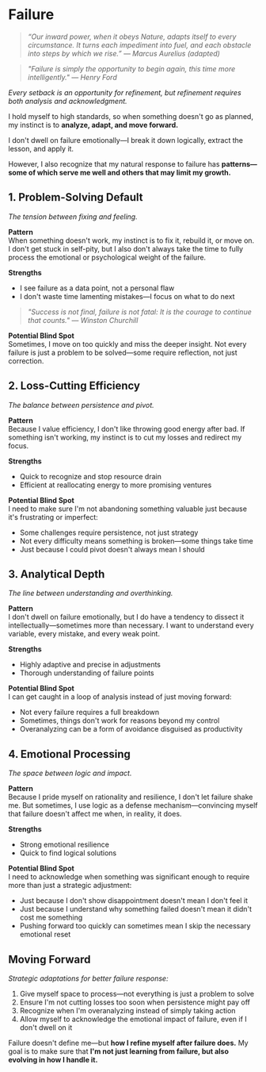 # Failure

> *“Our inward power, when it obeys Nature, adapts itself to every circumstance. It turns each impediment into fuel, and each obstacle into steps by which we rise.” — Marcus Aurelius (adapted)*

> *"Failure is simply the opportunity to begin again, this time more intelligently." — Henry Ford*

*Every setback is an opportunity for refinement, but refinement requires both analysis and acknowledgment.*

I hold myself to high standards, so when something doesn't go as planned, my instinct is to **analyze, adapt, and move forward.**

I don't dwell on failure emotionally—I break it down logically, extract the lesson, and apply it.

However, I also recognize that my natural response to failure has **patterns—some of which serve me well and others that may limit my growth.**

## 1. Problem-Solving Default

*The tension between fixing and feeling.*

**Pattern**  
When something doesn't work, my instinct is to fix it, rebuild it, or move on. I don't get stuck in self-pity, but I also don't always take the time to fully process the emotional or psychological weight of the failure.

**Strengths**
- I see failure as a data point, not a personal flaw
- I don't waste time lamenting mistakes—I focus on what to do next

> *"Success is not final, failure is not fatal: It is the courage to continue that counts." — Winston Churchill*

**Potential Blind Spot**  
Sometimes, I move on too quickly and miss the deeper insight. Not every failure is just a problem to be solved—some require reflection, not just correction.

## 2. Loss-Cutting Efficiency

*The balance between persistence and pivot.*

**Pattern**  
Because I value efficiency, I don't like throwing good energy after bad. If something isn't working, my instinct is to cut my losses and redirect my focus.

**Strengths**
- Quick to recognize and stop resource drain
- Efficient at reallocating energy to more promising ventures

**Potential Blind Spot**  
I need to make sure I'm not abandoning something valuable just because it's frustrating or imperfect:
- Some challenges require persistence, not just strategy
- Not every difficulty means something is broken—some things take time
- Just because I could pivot doesn't always mean I should

## 3. Analytical Depth

*The line between understanding and overthinking.*

**Pattern**  
I don't dwell on failure emotionally, but I do have a tendency to dissect it intellectually—sometimes more than necessary. I want to understand every variable, every mistake, and every weak point.

**Strengths**
- Highly adaptive and precise in adjustments
- Thorough understanding of failure points

**Potential Blind Spot**  
I can get caught in a loop of analysis instead of just moving forward:
- Not every failure requires a full breakdown
- Sometimes, things don't work for reasons beyond my control
- Overanalyzing can be a form of avoidance disguised as productivity

## 4. Emotional Processing

*The space between logic and impact.*

**Pattern**  
Because I pride myself on rationality and resilience, I don't let failure shake me. But sometimes, I use logic as a defense mechanism—convincing myself that failure doesn't affect me when, in reality, it does.

**Strengths**
- Strong emotional resilience
- Quick to find logical solutions

**Potential Blind Spot**  
I need to acknowledge when something was significant enough to require more than just a strategic adjustment:
- Just because I don't show disappointment doesn't mean I don't feel it
- Just because I understand why something failed doesn't mean it didn't cost me something
- Pushing forward too quickly can sometimes mean I skip the necessary emotional reset

## Moving Forward

*Strategic adaptations for better failure response:*

1. Give myself space to process—not everything is just a problem to solve
2. Ensure I'm not cutting losses too soon when persistence might pay off
3. Recognize when I'm overanalyzing instead of simply taking action
4. Allow myself to acknowledge the emotional impact of failure, even if I don't dwell on it

Failure doesn't define me—but **how I refine myself after failure does.** My goal is to make sure that **I'm not just learning from failure, but also evolving in how I handle it.**